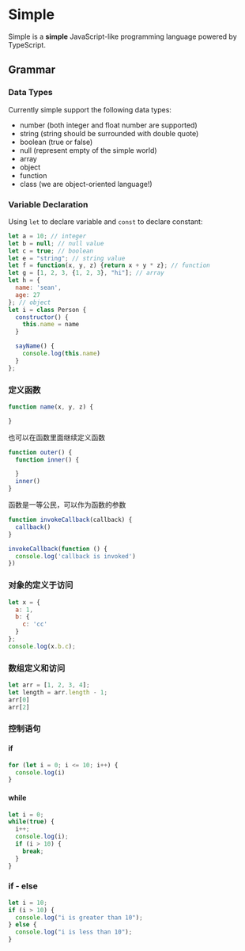# Simple
Simple is a **simple** JavaScript-like programming language powered by TypeScript.

## Grammar
### Data Types
Currently simple support the following data types:
* number (both integer and float number are supported)
* string (string should be surrounded with double quote)
* boolean (true or false)
* null (represent empty of the simple world)
* array
* object
* function
* class (we are object-oriented language!)

### Variable Declaration
Using `let` to declare variable and `const` to declare constant:
```javascript
let a = 10; // integer
let b = null; // null value
let c = true; // boolean
let e = "string"; // string value
let f = function(x, y, z) {return x + y * z}; // function
let g = [1, 2, 3, {1, 2, 3}, "hi"]; // array
let h = {
  name: 'sean',
  age: 27
}; // object
let i = class Person {
  constructor() {
    this.name = name
  }

  sayName() {
    console.log(this.name)
  }
};
```
### 定义函数
```javascript
function name(x, y, z) {

}
```
也可以在函数里面继续定义函数
```javascript
function outer() {
  function inner() {

  }
  inner()
}
```
函数是一等公民，可以作为函数的参数
```javascript
function invokeCallback(callback) {
  callback()
}

invokeCallback(function () {
  console.log('callback is invoked')
})
```
### 对象的定义于访问
```javascript
let x = {
  a: 1,
  b: {
    c: 'cc'
  }
};
console.log(x.b.c);
```
### 数组定义和访问
```javascript
let arr = [1, 2, 3, 4];
let length = arr.length - 1;
arr[0]
arr[2]
```
### 控制语句
#### if
```javascript
for (let i = 0; i <= 10; i++) {
  console.log(i)
}
```
#### while
```javascript
let i = 0;
while(true) {
  i++;
  console.log(i);
  if (i > 10) {
    break;
  }
}
```
### if - else
```javascript
let i = 10;
if (i > 10) {
  console.log("i is greater than 10");
} else {
  console.log("i is less than 10");
}
```